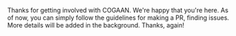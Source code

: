 Thanks for getting involved with COGAAN. We're happy that you're here.
As of now, you can simply follow the guidelines for making a PR, finding issues. More details will be added in the background.
Thanks, again!

